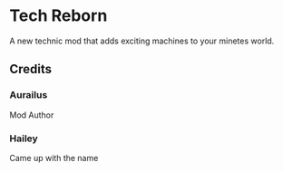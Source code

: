 # Tech Reborn

A new technic mod that adds exciting machines to your minetes world.

## Credits

### Aurailus
Mod Author
### Hailey
Came up with the name
